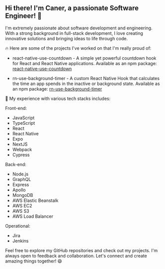 ## Hi there! I'm Caner, a passionate Software Engineer! 👋
I'm extremely passionate about software development and engineering. With a strong background in full-stack development, I love creating innovative solutions and bringing ideas to life through code.

🔥 Here are some of the projects I've worked on that I'm really proud of:

- react-native-use-countdown - A simple yet powerful countdown hook for React and React Native applications. Available as an npm package: [react-native-use-countdown](https://www.npmjs.com/package/react-native-use-countdown)

- rn-use-background-timer - A custom React Native Hook that calculates the time an app spends in the inactive or background state. Available as an npm package: [rn-use-background-timer](https://www.npmjs.com/package/rn-use-background-timer)

🚀 My experience with various tech stacks includes:

Front-end:

- JavaScript
- TypeScript
- React
- React Native
- Expo
- NextJS
- Webpack
- Cypress

Back-end:
- Node.js
- GraphQL
- Express
- Apollo
- MongoDB
- AWS Elastic Beanstalk
- AWS EC2
- AWS S3
- AWS Load Balancer

Operational:

- Jira
- Jenkins

Feel free to explore my GitHub repositories and check out my projects. I'm always open to feedback and collaboration. Let's connect and create amazing things together! 😄

